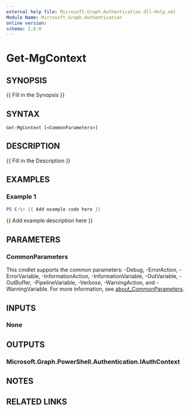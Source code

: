 ```yaml
---
external help file: Microsoft.Graph.Authentication.dll-Help.xml
Module Name: Microsoft.Graph.Authentication
online version:
schema: 2.0.0
---
```


# Get-MgContext

## SYNOPSIS
{{ Fill in the Synopsis }}

## SYNTAX

```
Get-MgContext [<CommonParameters>]
```

## DESCRIPTION
{{ Fill in the Description }}

## EXAMPLES

### Example 1
```powershell
PS C:\> {{ Add example code here }}
```

{{ Add example description here }}

## PARAMETERS

### CommonParameters
This cmdlet supports the common parameters: -Debug, -ErrorAction, -ErrorVariable, -InformationAction, -InformationVariable, -OutVariable, -OutBuffer, -PipelineVariable, -Verbose, -WarningAction, and -WarningVariable. For more information, see [about_CommonParameters](http://go.microsoft.com/fwlink/?LinkID=113216).

## INPUTS

### None

## OUTPUTS

### Microsoft.Graph.PowerShell.Authentication.IAuthContext

## NOTES

## RELATED LINKS

